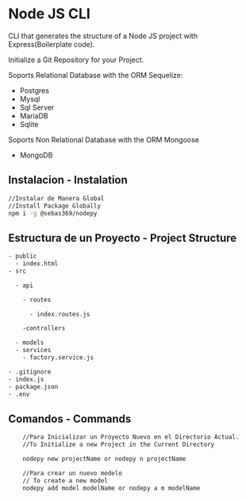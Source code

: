 # Node JS CLI

CLI that generates the structure of a Node JS project with Express(Boilerplate code).

Initialize a Git Repository for your Project.

Soports Relational Database with the ORM Sequelize:

- Postgres
- Mysql
- Sql Server
- MariaDB
- Sqlite

Soports Non Relational Database with the ORM Mongoose

- MongoDB

## Instalacion - Instalation

```bash
//Instalar de Manera Global
//Install Package Globally
npm i -g @sebas369/nodepy

```

## Estructura de un Proyecto - Project Structure

```bash
- public
  - index.html
- src

  - api

    - routes

      - index.routes.js

    -controllers

  - models
  - services
    - factory.service.js

- .gitignore
- index.js
- package.json
- .env
```

## Comandos - Commands

```bash
    //Para Inicializar un Proyecto Nuevo en el Directorio Actual.
    //To Initialize a new Project in the Current Directory

    nodepy new projectName or nodepy n projectName

    //Para crear un nuevo modelo
    // To create a new model
    nodepy add model modelName or nodepy a m modelName
```
